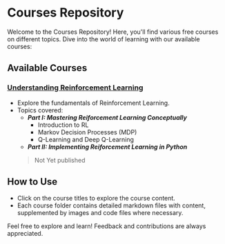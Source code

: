 # Courses Repository

Welcome to the Courses Repository! Here, you'll find various free courses on different topics. Dive into the world of learning with our available courses:

## Available Courses

### [Understanding Reinforcement Learning](./Reinforcement_Learning)

- Explore the fundamentals of Reinforcement Learning.
- Topics covered:
  - _**Part I: Mastering Reiforcement Learning Conceptually**_ 
    - Introduction to RL
    - Markov Decision Processes (MDP)
    - Q-Learning and Deep Q-Learning
  - _**Part II: Implementing Reiforcement Learning in Python**_
  > Not Yet published
## How to Use

- Click on the course titles to explore the course content.
- Each course folder contains detailed markdown files with content, supplemented by images and code files where necessary.

Feel free to explore and learn! Feedback and contributions are always appreciated.
